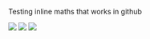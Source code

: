 
Testing inline maths that works in github

<img src="https://render.githubusercontent.com/render/math?math=24 = 20\log_{10} (X)">

<img src="https://render.githubusercontent.com/render/math?math=X = 10 ^{\frac{24}{20}}">

<img src="https://render.githubusercontent.com/render/math?math= ">

